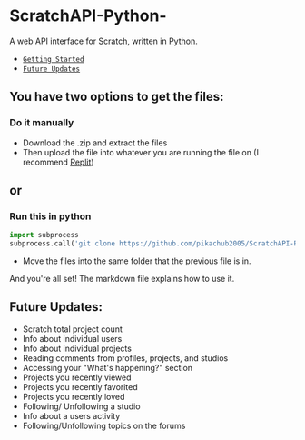 # ScratchAPI-Python-
A web API interface for [Scratch](https://scratch.mit.edu), written in [Python](https://www.python.org/).

* [`Getting Started`](#getStarted)
* [`Future Updates`](#updates)

## You have two options to get the files:
<a name="getStarted"></a>
### Do it manually
* Download the .zip and extract the files
* Then upload the file into whatever you are running the file on (I recommend [Replit](https://replit.com))
## or
### Run this in python
```python
import subprocess
subprocess.call('git clone https://github.com/pikachub2005/ScratchAPI-Python-Installer', shell = True)
```
* Move the files into the same folder that the previous file is in.

And you're all set! The markdown file explains how to use it.

## Future Updates:
<a name="updates"></a>
* Scratch total project count
* Info about individual users
* Info about individual projects
* Reading comments from profiles, projects, and studios
* Accessing your "What's happening?" section
* Projects you recently viewed
* Projects you recently favorited
* Projects you recently loved
* Following/ Unfollowing a studio
* Info about a users activity
* Following/Unfollowing topics on the forums
